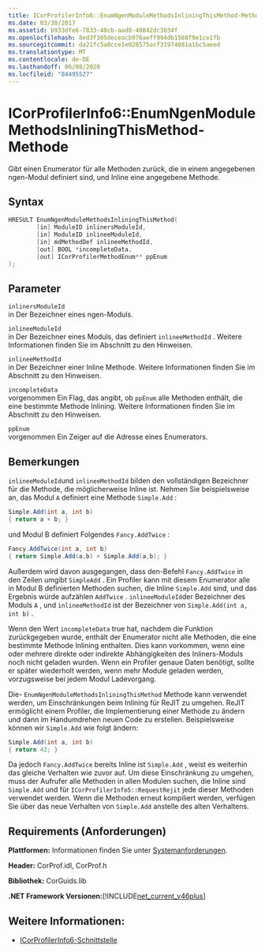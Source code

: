 ```yaml
---
title: ICorProfilerInfo6::EnumNgenModuleMethodsInliningThisMethod-Methode
ms.date: 03/30/2017
ms.assetid: b933dfe6-7833-40cb-aad8-40842dc3034f
ms.openlocfilehash: 8ed3f305deceacb976aeff994db1588f9e1ce1fb
ms.sourcegitcommit: da21fc5a8cce1e028575acf31974681a1bc5aeed
ms.translationtype: MT
ms.contentlocale: de-DE
ms.lasthandoff: 06/08/2020
ms.locfileid: "84495527"
---
```

# <a name="icorprofilerinfo6enumngenmodulemethodsinliningthismethod-method"></a>ICorProfilerInfo6::EnumNgenModuleMethodsInliningThisMethod-Methode

Gibt einen Enumerator für alle Methoden zurück, die in einem angegebenen ngen-Modul definiert sind, und Inline eine angegebene Methode.

## <a name="syntax"></a>Syntax

```cpp
HRESULT EnumNgenModuleMethodsInliningThisMethod(
        [in] ModuleID inlinersModuleId,
        [in] ModuleID inlineeModuleId,
        [in] mdMethodDef inlineeMethodId,
        [out] BOOL *incompleteData,
        [out] ICorProfilerMethodEnum** ppEnum
);
```

## <a name="parameters"></a>Parameter

`inlinersModuleId`\
in Der Bezeichner eines ngen-Moduls.

`inlineeModuleId`\
in Der Bezeichner eines Moduls, das definiert `inlineeMethodId` . Weitere Informationen finden Sie im Abschnitt zu den Hinweisen.

`inlineeMethodId`\
in Der Bezeichner einer Inline Methode. Weitere Informationen finden Sie im Abschnitt zu den Hinweisen.

`incompleteData`\
vorgenommen Ein Flag, das angibt, ob `ppEnum` alle Methoden enthält, die eine bestimmte Methode Inlining.  Weitere Informationen finden Sie im Abschnitt zu den Hinweisen.

`ppEnum`\
vorgenommen Ein Zeiger auf die Adresse eines Enumerators.

## <a name="remarks"></a>Bemerkungen

`inlineeModuleId`und `inlineeMethodId` bilden den vollständigen Bezeichner für die Methode, die möglicherweise Inline ist. Nehmen Sie beispielsweise an, das Modul `A` definiert eine Methode `Simple.Add` :

```csharp
Simple.Add(int a, int b)
{ return a + b; }
```

und Modul B definiert Folgendes `Fancy.AddTwice` :

```csharp
Fancy.AddTwice(int a, int b)
{ return Simple.Add(a,b) + Simple.Add(a,b); }
```

Außerdem wird davon ausgegangen, dass den-Befehl `Fancy.AddTwice` in den Zeilen umgibt `SimpleAdd` . Ein Profiler kann mit diesem Enumerator alle in Modul B definierten Methoden suchen, die Inline `Simple.Add` sind, und das Ergebnis würde aufzählen `AddTwice` .  `inlineeModuleId`der Bezeichner des Moduls `A` , und `inlineeMethodId` ist der Bezeichner von `Simple.Add(int a, int b)` .

Wenn den Wert `incompleteData` true hat, nachdem die Funktion zurückgegeben wurde, enthält der Enumerator nicht alle Methoden, die eine bestimmte Methode Inlining enthalten. Dies kann vorkommen, wenn eine oder mehrere direkte oder indirekte Abhängigkeiten des Inliners-Moduls noch nicht geladen wurden. Wenn ein Profiler genaue Daten benötigt, sollte er später wiederholt werden, wenn mehr Module geladen werden, vorzugsweise bei jedem Modul Ladevorgang.

Die- `EnumNgenModuleMethodsInliningThisMethod` Methode kann verwendet werden, um Einschränkungen beim Inlining für ReJIT zu umgehen. ReJIT ermöglicht einem Profiler, die Implementierung einer Methode zu ändern und dann im Handumdrehen neuen Code zu erstellen. Beispielsweise können wir `Simple.Add` wie folgt ändern:

```csharp
Simple.Add(int a, int b)
{ return 42; }
```

Da jedoch `Fancy.AddTwice` bereits Inline ist `Simple.Add` , weist es weiterhin das gleiche Verhalten wie zuvor auf. Um diese Einschränkung zu umgehen, muss der Aufrufer alle Methoden in allen Modulen suchen, die Inline sind `Simple.Add` und für `ICorProfilerInfo5::RequestRejit` jede dieser Methoden verwendet werden. Wenn die Methoden erneut kompiliert werden, verfügen Sie über das neue Verhalten von `Simple.Add` anstelle des alten Verhaltens.

## <a name="requirements"></a>Requirements (Anforderungen)

**Plattformen:** Informationen finden Sie unter [Systemanforderungen](../../get-started/system-requirements.md).

**Header:** CorProf.idl, CorProf.h

**Bibliothek:** CorGuids.lib

**.NET Framework Versionen:**[!INCLUDE[net_current_v46plus](../../../../includes/net-current-v46plus-md.md)]

## <a name="see-also"></a>Weitere Informationen:

- [ICorProfilerInfo6-Schnittstelle](icorprofilerinfo6-interface.md)
